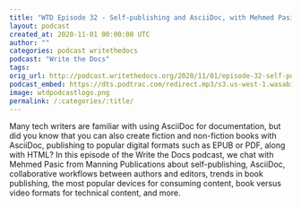 ```yaml
---
title: "WTD Episode 32 - Self-publishing and AsciiDoc, with Mehmed Pasic"
layout: podcast
created_at: 2020-11-01 00:00:00 UTC
author: ""
categories: podcast writethedocs
podcast: "Write the Docs"
tags: 
orig_url: http://podcast.writethedocs.org/2020/11/01/episode-32-self-publishing/
podcast_embed: https://dts.podtrac.com/redirect.mp3/s3.us-west-1.wasabisys.com/writethedocs-podcast/wtdpodcast_episode32_self_publishing.mp3
image: wtdpodcastlogo.png
permalink: /:categories/:title/
---
```

Many tech writers are familiar with using AsciiDoc for documentation, but did you know that you can also create fiction and non-fiction books with AsciiDoc, publishing to popular digital formats such as EPUB or PDF, along with HTML? In this episode of the Write the Docs podcast, we chat with Mehmed Pasic from Manning Publications about self-publishing, AsciiDoc, collaborative workflows between authors and editors, trends in book publishing, the most popular devices for consuming content, book versus video formats for technical content, and more.